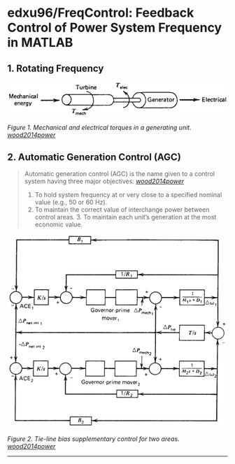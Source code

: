 # edxu96/FreqControl: Feedback Control of Power System Frequency in MATLAB

## 1. Rotating Frequency

![](./images/1.png)

_Figure 1. Mechanical and electrical torques in a generating unit. [_wood2014power_]_

## 2. Automatic Generation Control (AGC)

> Automatic generation control (AGC) is the name given to a control system having three major objectives: [_wood2014power_]
> 1. To hold system frequency at or very close to a specified nominal value (e.g., 50 or 60 Hz).
> 2. To maintain the correct value of interchange power between control areas. 3. To maintain each unit’s generation at the most economic value.

![](./images/2.png)

_Figure 2. Tie-line bias supplementary control for two areas. [_wood2014power_]_

---

[_wood2014power_]: https://github.com/edxu96/symposium/tree/master/src
